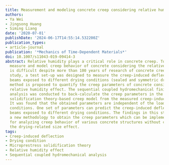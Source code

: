 ```yaml
---
title: Measurement and modeling concrete creep considering relative humidity effect
authors:
- Ya Wei
- Jingsong Huang
- Siming Liang
date: '2020-07-01'
publishDate: '2024-06-17T14:55:14.532200Z'
publication_types:
- article-journal
publication: '*Mechanics of Time-Dependent Materials*'
doi: 10.1007/s11043-019-09414-3
abstract: Relative humidity plays a critical role in concrete creep. To accurately
  measure and model creep behavior of concrete considering the relative humidity effect
  is difficult despite more than 100 years of research of concrete creep. In this
  study, a test set-up was designed to measure the creep-induced deflection of concrete
  beams exposed to different drying conditions (sealed and symmetric drying). A numerical
  method is proposed to quantify the creep parameters of concrete considering the
  relative humidity effect. The sequential coupled hydromechanical finite element
  analysis was conducted to back-calculate the creep parameters in the microprestress
  solidification theory-based creep model from the measured creep-induced deflection.
  It was found that the obtained parameters are independent of the loading and drying
  conditions. One set of parameters can predict the creep-induced deflection of concrete
  beams exposed to different drying conditions. The findings in this study provide
  a new methodology to obtain the creep parameters which can be implemented numerically
  for analyzing creep behavior of various concrete structures without considering
  the drying-related size effect.
tags:
- Creep-induced deflection
- Drying condition
- Microprestress solidification theory
- Relative humidity effect
- Sequential coupled hydromechanical analysis
---
```

